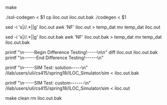 make

./sol-codegen < $1
cp iloc.out iloc.out.bak
./codegen < $1

sed -i 's|//.*||g' iloc.out
awk 'NF' iloc.out > temp_dat
mv temp_dat iloc.out

sed -i 's|//.*||g' iloc.out.bak
awk 'NF' iloc.out.bak > temp_dat
mv temp_dat iloc.out.bak

printf "\n-----Begin Difference Testing!-----\n\n"
diff iloc.out iloc.out.bak
printf "\n------End Difference Testing!------\n"

printf "\n-----SIM Test: solution-----\n"
/ilab/users/uli/cs415/spring18/ILOC_Simulator/sim < iloc.out.bak

printf "\n-----SIM Test: custom-------\n"
/ilab/users/uli/cs415/spring18/ILOC_Simulator/sim < iloc.out

make clean
rm iloc.out.bak
